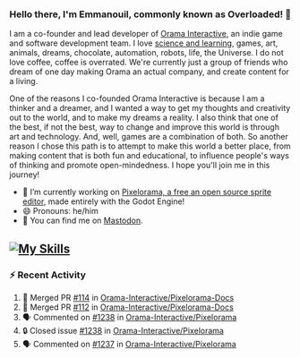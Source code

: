 ### Hello there, I'm Emmanouil, commonly known as Overloaded! 👋
I am a co-founder and lead developer of [Orama Interactive](https://www.oramainteractive.com/), an indie game and software development team. I love [science and learning](https://github.com/OverloadedOrama/KnowledgeBase), games, art, animals, dreams, chocolate, automation, robots, life, the Universe. I do not love coffee, coffee is overrated. We're currently just a group of friends who dream of one day making Orama an actual company, and create content for a living.

One of the reasons I co-founded Orama Interactive is because I am a thinker and a dreamer, and I wanted a way to get my thoughts and creativity out to the world, and to make my dreams a reality. I also think that one of the best, if not the best, way to change and improve this world is through art and technology. And, well, games are a combination of both. So another reason I chose this path is to attempt to make this world a better place, from making content that is both fun and educational, to influence people's ways of thinking and promote open-mindedness. I hope you'll join me in this journey!

- 🔭 I’m currently working on [Pixelorama, a free an open source sprite editor](https://github.com/Orama-Interactive/Pixelorama), made entirely with the Godot Engine!
- 😄 Pronouns: he/him
- 🐘 You can find me on <a rel="me" href="https://mastodon.social/@Overloaded">Mastodon</a>.

[![My Skills](https://skillicons.dev/icons?i=godot,py,cpp,cs,git,linux,html)](https://skillicons.dev)
---

### :zap: Recent Activity

<!--START_SECTION:activity-->
1. 🎉 Merged PR [#114](https://github.com/Orama-Interactive/Pixelorama-Docs/pull/114) in [Orama-Interactive/Pixelorama-Docs](https://github.com/Orama-Interactive/Pixelorama-Docs)
2. 🎉 Merged PR [#112](https://github.com/Orama-Interactive/Pixelorama-Docs/pull/112) in [Orama-Interactive/Pixelorama-Docs](https://github.com/Orama-Interactive/Pixelorama-Docs)
3. 🗣 Commented on [#1238](https://github.com/Orama-Interactive/Pixelorama/issues/1238#issuecomment-2869036945) in [Orama-Interactive/Pixelorama](https://github.com/Orama-Interactive/Pixelorama)
4. 🔒 Closed issue [#1238](https://github.com/Orama-Interactive/Pixelorama/issues/1238) in [Orama-Interactive/Pixelorama](https://github.com/Orama-Interactive/Pixelorama)
5. 🗣 Commented on [#1237](https://github.com/Orama-Interactive/Pixelorama/issues/1237#issuecomment-2866306697) in [Orama-Interactive/Pixelorama](https://github.com/Orama-Interactive/Pixelorama)
<!--END_SECTION:activity-->

<!--
**OverloadedOrama/OverloadedOrama** is a ✨ _special_ ✨ repository because its `README.md` (this file) appears on your GitHub profile.

Here are some ideas to get you started:

- 👯 I’m looking to collaborate on ...
- 🤔 I’m looking for help with ...
- 💬 Ask me about ...
- 📫 How to reach me: ...
- ⚡ Fun fact: ...
-->
